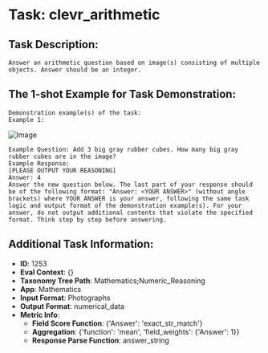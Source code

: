 # Task: clevr_arithmetic

## Task Description:

```
Answer an arithmetic question based on image(s) consisting of multiple objects. Answer should be an integer.
```

## The 1-shot Example for Task Demonstration:

```
Demonstration example(s) of the task:
Example 1:
```

![Image](1.png)

```
Example Question: Add 3 big gray rubber cubes. How many big gray rubber cubes are in the image?
Example Response:
[PLEASE OUTPUT YOUR REASONING]
Answer: 4
Answer the new question below. The last part of your response should be of the following format: "Answer: <YOUR ANSWER>" (without angle brackets) where YOUR ANSWER is your answer, following the same task logic and output format of the demonstration example(s). For your answer, do not output additional contents that violate the specified format. Think step by step before answering.
```

## Additional Task Information:

- **ID**: 1253
- **Eval Context**: {}
- **Taxonomy Tree Path**: Mathematics;Numeric_Reasoning
- **App**: Mathematics
- **Input Format**: Photographs
- **Output Format**: numerical_data
- **Metric Info**:
  - **Field Score Function**: {'Answer': 'exact_str_match'}
  - **Aggregation**: {'function': 'mean', 'field_weights': {'Answer': 1}}
  - **Response Parse Function**: answer_string
